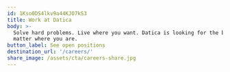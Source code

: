 ```yaml
---
id: 1Kso0DS4lkv9a44KJO7kS3
title: Work at Datica
body: >-
  Solve hard problems. Live where you want. Datica is looking for the best, no
  matter where you are.
button_label: See open positions
destination_url: '/careers/'
share_image: /assets/cta/careers-share.jpg
---
```


  